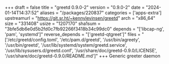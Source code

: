 +++
draft = false
title = "greetd 0.9.0-2"
version = "0.9.0-2"
date = "2024-01-14T14:37:52"
aliases = "/packages/220837"
categories = ['apps-extra']
upstreamurl = "https://git.sr.ht/~kennylevinsen/greetd"
arch = "x86_64"
size = "331408"
usize = "1207170"
sha1sum = "3bfe5db6e0d5b2fd0c7fb92266f3418b34c99dc0"
depends = "['libcap-ng', 'pam', 'systemd']"
reverse_depends = "['greetd-qtgreet']"
files = "['/etc/greetd/config.toml', '/etc/pam.d/greetd', '/usr/bin/agreety', '/usr/bin/greetd', '/usr/lib/systemd/system/greetd.service', '/usr/lib/sysusers.d/greetd.conf', '/usr/share/doc/greetd-0.9.0/LICENSE', '/usr/share/doc/greetd-0.9.0/README.md']"
+++
Generic greeter daemon
